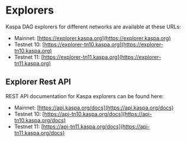 # Explorers

Kaspa DAG explorers for different networks are available at these URLs:

- Mainnet: [https://explorer.kaspa.org](https://explorer.kaspa.org)
- Testnet 10: [https://explorer-tn10.kaspa.org](https://explorer-tn10.kaspa.org)
- Testnet 11: [https://explorer-tn11.kaspa.org](https://explorer-tn11.kaspa.org)

## Explorer Rest API

REST API documentation for Kaspa explorers can be found here:

- Mainnet: [https://api.kaspa.org/docs](https://api.kaspa.org/docs)
- Testnet 10: [https://api-tn10.kaspa.org/docs](https://api-tn10.kaspa.org/docs)
- Testnet 11: [https://api-tn11.kaspa.org/docs](https://api-tn11.kaspa.org/docs)

